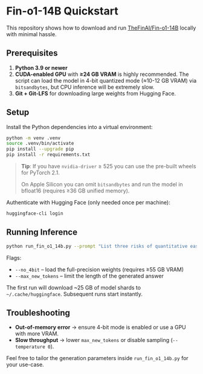 # Fin-o1-14B Quickstart

This repository shows how to download and run [TheFinAI/Fin-o1-14B](https://huggingface.co/TheFinAI/Fin-o1-14B) locally with minimal hassle.

## Prerequisites

1. **Python 3.9 or newer**
2. **CUDA-enabled GPU** with **≥24 GB VRAM** is highly recommended. The script can load the model in 4-bit quantized mode (≈10-12 GB VRAM) via `bitsandbytes`, but CPU inference will be extremely slow.
3. **Git + Git-LFS** for downloading large weights from Hugging Face.

## Setup

Install the Python dependencies into a virtual environment:

```bash
python -m venv .venv
source .venv/bin/activate
pip install --upgrade pip
pip install -r requirements.txt
```

> **Tip**: If you have `nvidia-driver` ≥ 525 you can use the pre-built wheels for PyTorch 2.1.
>
> On Apple Silicon you can omit `bitsandbytes` and run the model in bfloat16 (requires ≥36 GB unified memory).

Authenticate with Hugging Face (only needed once per machine):

```bash
huggingface-cli login
```

## Running Inference

```bash
python run_fin_o1_14b.py --prompt "List three risks of quantitative easing."
```

Flags:

* `--no_4bit` – load the full-precision weights (requires ≥55 GB VRAM)
* `--max_new_tokens` – limit the length of the generated answer

The first run will download ~25 GB of model shards to `~/.cache/huggingface`. Subsequent runs start instantly.

## Troubleshooting

* **Out-of-memory error** → ensure 4-bit mode is enabled or use a GPU with more VRAM.
* **Slow throughput** → lower `max_new_tokens` or disable sampling (`--temperature 0`).

Feel free to tailor the generation parameters inside `run_fin_o1_14b.py` for your use-case.
